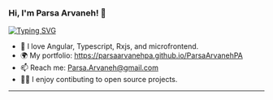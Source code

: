 ### Hi, I'm Parsa Arvaneh! 👋

[![Typing SVG](https://readme-typing-svg.herokuapp.com?font=Fira+Code&pause=1000&color=1259C7&center=true&random=false&width=435&lines=%F0%9F%91%8B+Hi+there!+My+name+is+Parsa)](https://git.io/typing-svg)

- 🌱 I love Angular, Typescript, Rxjs, and microfrontend.
- 🌍 My portfolio: https://parsaarvanehpa.github.io/ParsaArvanehPA
- 📫 Reach me: Parsa.Arvaneh@gmail.com
- 🧙‍♂️ I enjoy contibuting to open source projects.

-----
